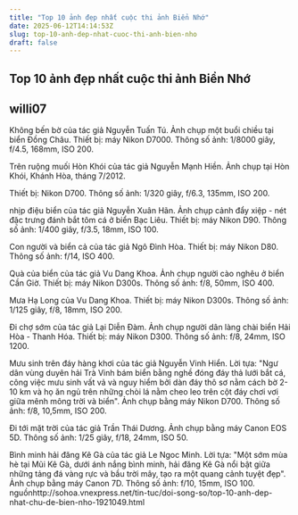 ```yaml
---
title: "Top 10 ảnh đẹp nhất cuộc thi ảnh Biển Nhớ"
date: 2025-06-12T14:14:53Z
slug: top-10-anh-dep-nhat-cuoc-thi-anh-bien-nho
draft: false
---
```


## Top 10 ảnh đẹp nhất cuộc thi ảnh Biển Nhớ

## willi07

Không bến bờ của tác giả Nguyễn Tuấn Tú. Ảnh chụp một buổi chiều tại biển Đồng Châu.
Thiết bị: máy Nikon D7000. Thông số ảnh: 1/8000 giây, f/4.5, 168mm, ISO 200.

 
Trên ruộng muối Hòn Khói của tác giả Nguyễn Mạnh Hiền. Ảnh chụp tại Hòn Khói, Khánh Hòa, tháng 7/2012.
 
Thiết bị: Nikon D700. Thông số ảnh: 1/320 giây, f/6.3, 135mm, ISO 200.
 

nhịp điệu biển của tác giả Nguyễn Xuân Hãn. Ảnh chụp cảnh đẩy xiệp - nét đặc trưng đánh bắt tôm cá ở biển Bạc Liêu.
Thiết bị: máy Nikon D90. Thông số ảnh: 1/400 giây, f/3.5, 18mm, ISO 100.

Con người và biển cả của tác giả Ngô Đình Hòa.
Thiết bị: máy Nikon D80. Thông số ảnh: f/14, ISO 400.

Quà của biển của tác giả Vu Dang Khoa. Ảnh chụp người cào nghêu ở biển Cần Giờ.
Thiết bị: máy Nikon D300s. Thông số ảnh: f/8, 50mm, ISO 400.

Mưa Hạ Long của Vu Dang Khoa.
Thiết bị: máy Nikon D300s. Thông số ảnh: 1/125 giây, f/8, 18mm, ISO 200.

Đi chợ sớm của tác giả Lại Diễn Đàm. Ảnh chụp người dân làng chài biển Hải Hòa - Thanh Hóa.
Thiết bị: máy Nikon D300. Thông số ảnh: f/8, 24mm, ISO 1200.

Mưu sinh trên đáy hàng khơi của tác giả Nguyễn Vinh Hiển. Lời tựa: "Ngư dân vùng duyên hải Trà Vinh bám biển bằng nghề đóng đáy thả lưới bắt cá, công việc mưu sinh vất vả và nguy hiểm bởi dàn đáy thô sơ nằm cách bờ 2- 10 km và họ ăn ngủ trên những chòi lá nằm cheo leo trên cột đáy chơi vơi giữa mênh mông trời và biển".
Ảnh chụp bằng máy Nikon D700. Thông số ảnh: f/8, 10,5mm, ISO 200.

Đi tới mặt trời của tác giả Trần Thái Dương.
Ảnh chụp bằng máy Canon EOS 5D. Thông số ảnh: 1/25 giây, f/18, 24mm, ISO 50.

Bình minh hải đăng Kê Gà của tác giả Le Ngoc Minh. Lời tựa: "Một sớm mùa hè tại Mũi Kê Gà, dưới ánh nắng bình minh, hải đăng Kê Gà nổi bật giữa những tảng đá vàng rực và bầu trời mây, tạo ra một quang cảnh tuyệt đẹp".
Ảnh chụp bằng máy Canon 7D. Thông số ảnh: f/10, 15mm, ISO 100.
nguồnhttp://sohoa.vnexpress.net/tin-tuc/doi-song-so/top-10-anh-dep-nhat-chu-de-bien-nho-1921049.html